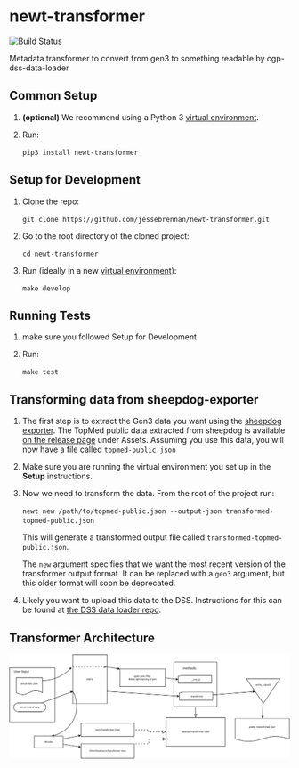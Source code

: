 # newt-transformer
[![Build Status](https://travis-ci.org/DataBiosphere/newt-transformer.svg?branch=master)](https://travis-ci.org/DataBiosphere/newt-transformer)

Metadata transformer to convert from gen3 to something readable by 
cgp-dss-data-loader

## Common Setup

1. **(optional)**  We recommend using a Python 3
   [virtual environment](https://docs.python.org/3/tutorial/venv.html).

1. Run:

   `pip3 install newt-transformer`

## Setup for Development
1. Clone the repo:

   `git clone https://github.com/jessebrennan/newt-transformer.git`

1. Go to the root directory of the cloned project:

   `cd newt-transformer`

1. Run (ideally in a new [virtual environment](https://docs.python.org/3/tutorial/venv.html)):

   `make develop`

## Running Tests
1. make sure you followed Setup for Development

1. Run:

   `make test`

## Transforming data from sheepdog-exporter
1. The first step is to extract the Gen3 data you want using the
[sheepdog exporter](https://github.com/david4096/sheepdog-exporter). The TopMed public data extracted
from sheepdog is available [on the release page](https://github.com/david4096/sheepdog-exporter/releases/tag/0.3.1)
under Assets. Assuming you use this data, you will now have a file called `topmed-public.json`

1. Make sure you are running the virtual environment you set up in the **Setup** instructions.

1. Now we need to transform the data. From the root of the project run:

   `newt new /path/to/topmed-public.json --output-json transformed-topmed-public.json`

   This will generate a transformed output file called `transformed-topmed-public.json`.

   The `new` argument specifies that we want the most recent version of the transformer output format.
   It can be replaced with a `gen3` argument, but this older format will soon be deprecated.

1. Likely you want to upload this data to the DSS. Instructions for this can be found  at
   [the DSS data loader repo](https://github.com/DataBiosphere/cgp-dss-data-loader).

## Transformer Architecture
![see github for details](diagrams/newt-architecture.svg)
